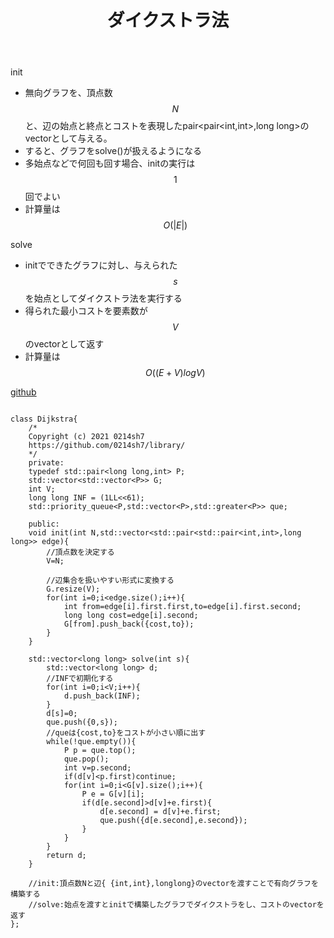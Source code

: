 ﻿---
title: "ダイクストラ法"
permalink: /posts/dijkstra
writer: 0214sh7
layout: library
---

init
- 無向グラフを、頂点数$$N$$と、辺の始点と終点とコストを表現したpair<pair<int,int>,long long>のvectorとして与える。
- すると、グラフをsolve()が扱えるようになる
- 多始点などで何回も回す場合、initの実行は$$1$$回でよい
- 計算量は$$Ο(\vert E \vert)$$

solve
- initでできたグラフに対し、与えられた$$s$$を始点としてダイクストラ法を実行する
- 得られた最小コストを要素数が$$V$$のvectorとして返す
- 計算量は$$Ο((E+V)logV)$$

[github](https://github.com/0214sh7/procon-library/blob/master/algorithm/Dijkstra.cpp)

~~~

class Dijkstra{
    /*
    Copyright (c) 2021 0214sh7
    https://github.com/0214sh7/library/
    */
    private:
    typedef std::pair<long long,int> P;
    std::vector<std::vector<P>> G;
    int V;
    long long INF = (1LL<<61);
    std::priority_queue<P,std::vector<P>,std::greater<P>> que;
    
    public:
    void init(int N,std::vector<std::pair<std::pair<int,int>,long long>> edge){
        //頂点数を決定する
        V=N;
        
        //辺集合を扱いやすい形式に変換する
        G.resize(V);
        for(int i=0;i<edge.size();i++){
            int from=edge[i].first.first,to=edge[i].first.second;
            long long cost=edge[i].second;
            G[from].push_back({cost,to});
        }
    }
    
    std::vector<long long> solve(int s){
        std::vector<long long> d;
        //INFで初期化する
        for(int i=0;i<V;i++){
            d.push_back(INF);
        }
        d[s]=0;
        que.push({0,s});
        //queは{cost,to}をコストが小さい順に出す
        while(!que.empty()){
            P p = que.top();
            que.pop();
            int v=p.second;
            if(d[v]<p.first)continue;
            for(int i=0;i<G[v].size();i++){
                P e = G[v][i];
                if(d[e.second]>d[v]+e.first){
                    d[e.second] = d[v]+e.first;
                    que.push({d[e.second],e.second});
                }
            }
        }
        return d;
    }
    
    //init:頂点数Nと辺{ {int,int},longlong}のvectorを渡すことで有向グラフを構築する
    //solve:始点を渡すとinitで構築したグラフでダイクストラをし、コストのvectorを返す
};
~~~
